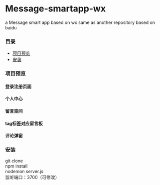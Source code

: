 # Message-smartapp-wx
a Message smart app based on wx same as another repository based on baidu

### 目录
- [项目预览](#demo-preview)
- [安装](#installation)

### 项目预览

#### 登录注册页面

#### 个人中心

#### 留言空间

#### tag标签对应留言板

#### 评论弹窗


### 安装

git clone </br>
npm install </br>
nodemon server.js </br>
监听端口：3700（可修改）







